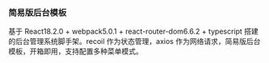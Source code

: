 ### 简易版后台模板

基于 React18.2.0 + webpack5.0.1 + react-router-dom6.6.2 + typescript 搭建的后台管理系统脚手架。recoil 作为状态管理，axios 作为网络请求，简易版后台模板，开箱即用，支持配置多种菜单模式。
